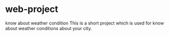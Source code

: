 # web-project
know about weather condition
This is a short project which is used for know about weather conditions about your city.
